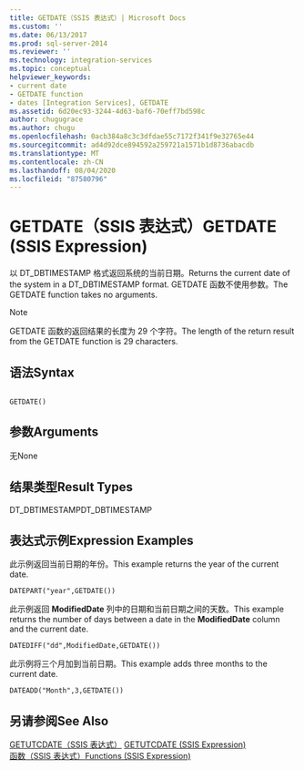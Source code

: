 ```yaml
---
title: GETDATE（SSIS 表达式）| Microsoft Docs
ms.custom: ''
ms.date: 06/13/2017
ms.prod: sql-server-2014
ms.reviewer: ''
ms.technology: integration-services
ms.topic: conceptual
helpviewer_keywords:
- current date
- GETDATE function
- dates [Integration Services], GETDATE
ms.assetid: 6d20ec93-3244-4d63-baf6-70eff7bd598c
author: chugugrace
ms.author: chugu
ms.openlocfilehash: 0acb384a8c3c3dfdae55c7172f341f9e32765e44
ms.sourcegitcommit: ad4d92dce894592a259721a1571b1d8736abacdb
ms.translationtype: MT
ms.contentlocale: zh-CN
ms.lasthandoff: 08/04/2020
ms.locfileid: "87580796"
---
```

# <a name="getdate-ssis-expression"></a><span data-ttu-id="e62ef-102">GETDATE（SSIS 表达式）</span><span class="sxs-lookup"><span data-stu-id="e62ef-102">GETDATE (SSIS Expression)</span></span>
  <span data-ttu-id="e62ef-103">以 DT_DBTIMESTAMP 格式返回系统的当前日期。</span><span class="sxs-lookup"><span data-stu-id="e62ef-103">Returns the current date of the system in a DT_DBTIMESTAMP format.</span></span> <span data-ttu-id="e62ef-104">GETDATE 函数不使用参数。</span><span class="sxs-lookup"><span data-stu-id="e62ef-104">The GETDATE function takes no arguments.</span></span>  
  
> [!NOTE]  
>  <span data-ttu-id="e62ef-105">GETDATE 函数的返回结果的长度为 29 个字符。</span><span class="sxs-lookup"><span data-stu-id="e62ef-105">The length of the return result from the GETDATE function is 29 characters.</span></span>  
  
## <a name="syntax"></a><span data-ttu-id="e62ef-106">语法</span><span class="sxs-lookup"><span data-stu-id="e62ef-106">Syntax</span></span>  
  
```  
  
GETDATE()  
```  
  
## <a name="arguments"></a><span data-ttu-id="e62ef-107">参数</span><span class="sxs-lookup"><span data-stu-id="e62ef-107">Arguments</span></span>  
 <span data-ttu-id="e62ef-108">无</span><span class="sxs-lookup"><span data-stu-id="e62ef-108">None</span></span>  
  
## <a name="result-types"></a><span data-ttu-id="e62ef-109">结果类型</span><span class="sxs-lookup"><span data-stu-id="e62ef-109">Result Types</span></span>  
 <span data-ttu-id="e62ef-110">DT_DBTIMESTAMP</span><span class="sxs-lookup"><span data-stu-id="e62ef-110">DT_DBTIMESTAMP</span></span>  
  
## <a name="expression-examples"></a><span data-ttu-id="e62ef-111">表达式示例</span><span class="sxs-lookup"><span data-stu-id="e62ef-111">Expression Examples</span></span>  
 <span data-ttu-id="e62ef-112">此示例返回当前日期的年份。</span><span class="sxs-lookup"><span data-stu-id="e62ef-112">This example returns the year of the current date.</span></span>  
  
```  
DATEPART("year",GETDATE())  
```  
  
 <span data-ttu-id="e62ef-113">此示例返回 **ModifiedDate** 列中的日期和当前日期之间的天数。</span><span class="sxs-lookup"><span data-stu-id="e62ef-113">This example returns the number of days between a date in the **ModifiedDate** column and the current date.</span></span>  
  
```  
DATEDIFF("dd",ModifiedDate,GETDATE())  
```  
  
 <span data-ttu-id="e62ef-114">此示例将三个月加到当前日期。</span><span class="sxs-lookup"><span data-stu-id="e62ef-114">This example adds three months to the current date.</span></span>  
  
```  
DATEADD("Month",3,GETDATE())  
```  
  
## <a name="see-also"></a><span data-ttu-id="e62ef-115">另请参阅</span><span class="sxs-lookup"><span data-stu-id="e62ef-115">See Also</span></span>  
 <span data-ttu-id="e62ef-116">[GETUTCDATE（SSIS 表达式）](getutcdate-ssis-expression.md) </span><span class="sxs-lookup"><span data-stu-id="e62ef-116">[GETUTCDATE &#40;SSIS Expression&#41;](getutcdate-ssis-expression.md) </span></span>  
 [<span data-ttu-id="e62ef-117">函数（SSIS 表达式）</span><span class="sxs-lookup"><span data-stu-id="e62ef-117">Functions &#40;SSIS Expression&#41;</span></span>](functions-ssis-expression.md)  
  
  
